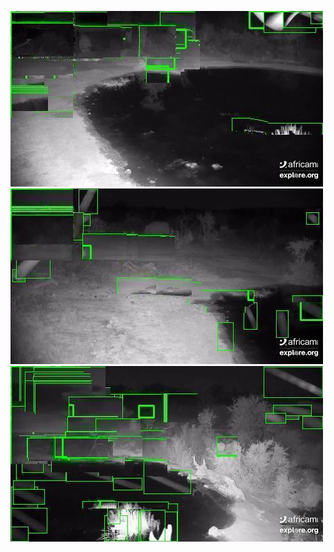 ![20200731-232208-235213](in/20200731/20200731-232208-235213_0_.jpg)
![20200731-235218-000003](in/20200731/20200731-235218-000003_0_.jpg)
![20200801-000008-003013](in/20200801/20200801-000008-003013_0_.jpg)
